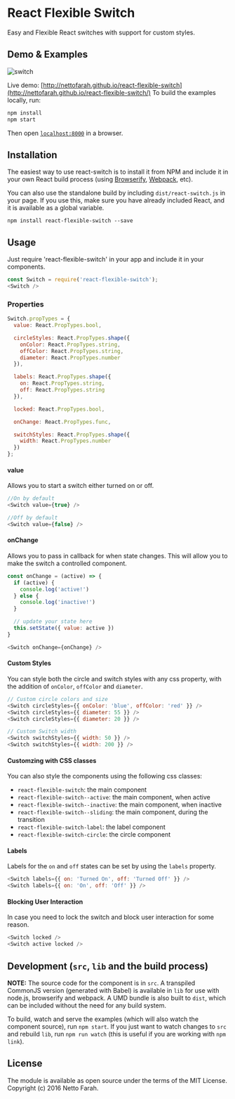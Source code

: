 # React Flexible Switch
Easy and Flexible React switches with support for custom styles.


## Demo & Examples

![switch](https://cloud.githubusercontent.com/assets/270688/14726482/870deed8-07d7-11e6-9c78-be337a1159f0.gif)

Live demo: [http://nettofarah.github.io/react-flexible-switch](http://nettofarah.github.io/react-flexible-switch/)
To build the examples locally, run:

```bash
npm install
npm start
```

Then open [`localhost:8000`](http://localhost:8000) in a browser.


## Installation

The easiest way to use react-switch is to install it from NPM and include it in your own React build process (using [Browserify](http://browserify.org), [Webpack](http://webpack.github.io/), etc).

You can also use the standalone build by including `dist/react-switch.js` in your page. If you use this, make sure you have already included React, and it is available as a global variable.

```
npm install react-flexible-switch --save
```


## Usage

Just require 'react-flexible-switch' in your app and include it in your components.

```javascript
const Switch = require('react-flexible-switch');
<Switch />
```

### Properties

```javascript
Switch.propTypes = {
  value: React.PropTypes.bool,

  circleStyles: React.PropTypes.shape({
    onColor: React.PropTypes.string,
    offColor: React.PropTypes.string,
    diameter: React.PropTypes.number
  }),

  labels: React.PropTypes.shape({
    on: React.PropTypes.string,
    off: React.PropTypes.string
  }),

  locked: React.PropTypes.bool,

  onChange: React.PropTypes.func,

  switchStyles: React.PropTypes.shape({
    width: React.PropTypes.number
  })
};
```

#### value
Allows you to start a switch either turned on or off.

```javascript
//On by default
<Switch value={true} />

//Off by default
<Switch value={false} />
```

#### onChange
Allows you to pass in callback for when state changes.
This will allow you to make the switch a controlled component.

```javascript
const onChange = (active) => {
  if (active) {
    console.log('active!')
  } else {
    console.log('inactive!')
  }

  // update your state here
  this.setState({ value: active })
}

<Switch onChange={onChange} />
```

#### Custom Styles
You can style both the circle and switch styles with any css property, with
the addition of `onColor`, `offColor` and `diameter`.


```javascript
// Custom circle colors and size
<Switch circleStyles={{ onColor: 'blue', offColor: 'red' }} />
<Switch circleStyles={{ diameter: 55 }} />
<Switch circleStyles={{ diameter: 20 }} />

// Custom Switch width
<Switch switchStyles={{ width: 50 }} />
<Switch switchStyles={{ width: 200 }} />
```

#### Customzing with CSS classes
You can also style the components using the following css classes:

- `react-flexible-switch`: the main component
- `react-flexible-switch--active`: the main component, when active
- `react-flexible-switch--inactive`: the main component, when inactive
- `react-flexible-switch--sliding`: the main component, during the transition
- `react-flexible-switch-label`: the label component
- `react-flexible-switch-circle`: the circle component

#### Labels
Labels for the `on` and `off` states can be set by using the `labels` property.

```javascript
<Switch labels={{ on: 'Turned On', off: 'Turned Off' }} />
<Switch labels={{ on: 'On', off: 'Off' }} />
```

#### Blocking User Interaction
In case you need to lock the switch and block user interaction for some reason.

```javascript
<Switch locked />
<Switch active locked />
```

## Development (`src`, `lib` and the build process)

**NOTE:** The source code for the component is in `src`. A transpiled CommonJS version (generated with Babel) is available in `lib` for use with node.js, browserify and webpack. A UMD bundle is also built to `dist`, which can be included without the need for any build system.

To build, watch and serve the examples (which will also watch the component source), run `npm start`. If you just want to watch changes to `src` and rebuild `lib`, run `npm run watch` (this is useful if you are working with `npm link`).

## License
The module is available as open source under the terms of the MIT License.
Copyright (c) 2016 Netto Farah.
